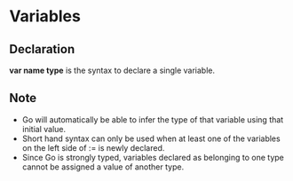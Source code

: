 # Variables

## Declaration
__var name type__ is the syntax to declare a single variable.

## Note
- Go will automatically be able to infer the type of that variable using that initial value.
- Short hand syntax can only be used when at least one of the variables on the left side of := is newly declared.
- Since Go is strongly typed, variables declared as belonging to one type cannot be assigned a value of another type.
